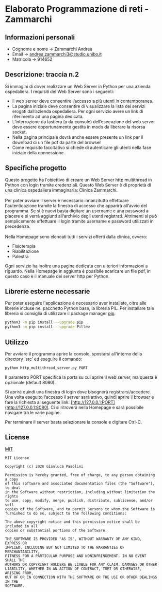 # Elaborato Programmazione di reti - Zammarchi

## Informazioni personali

* Cognome e nome -> Zammarchi Andrea
* Email -> andrea.zammarchi3@studio.unibo.it
* Matricola -> 914652

## Descrizione: traccia n.2

Si immagini di dover realizzare un Web Server in Python per una azienda ospedaliera.
I requisiti del Web Server sono i seguenti:

* Il web server deve consentire l’accesso a più utenti in contemporanea.
* La pagina iniziale deve consentire di visualizzare la lista dei servizi erogati dall’azienda ospedaliera. Per ogni servizio avere un link di riferimento ad una pagina dedicata.
* L’interruzione da tastiera (o da console) dell’esecuzione del web server deve essere opportunamente gestita in modo da liberare la risorsa socket.
* Nella pagina principale dovrà anche essere presente un link per il download di un file pdf da parte del browser
* Come requisito facoltativo si chiede di autenticare gli utenti nella fase iniziale della connessione.

## Specifiche progetto

Questo progetto ha l'obiettivo di creare un Web Server http multithread in Python con login tramite credenziali.
Questo Web Server è di proprietà di una clinica ospedaliera immaginaria: Clinica Zammarchi.\
\
Per poter avviare il server è necessario innanzitutto effettuare l'autenticazione tramite la finestra di accesso che apparirà all'avvio del programma. Se si è nuovi basta digitare un username e una password a piacere e si verrà aggiunti all'archivio degli utenti registrati. Altrimenti si può semplicemente effettuare il login tramite username e password utilizzati in precedenza.\
\
Nella Homepage sono elencati tutti i servizi offerti dalla clinica, ovvero:

* Fisioterapia
* Riabilitazione
* Palestra

Ogni servizio ha inoltre una pagina dedicata con ulteriori informazioni a riguardo.
Nella Homepage in aggiunta è possibile scaricare un file pdf, in questo caso è il manuale dei server http per Python.

## Librerie esterne necessarie

Per poter eseguire l'applicazione è necessario aver installate, oltre alle librerie incluse nel pacchetto Python base, la libreria PIL. Per installare tale libreria si consiglia di utilizzare il package manager [pip](https://pip.pypa.io/en/stable/). 

```bash
python3 -m pip install --upgrade pip
python3 -m pip install --upgrade Pillow
```

## Utilizzo

Per avviare il programma aprire la console, spostarsi all'interno della directory 'src' ed eseguire il comando:

```bash
python http_multithread_server.py PORT
```

Il parametro PORT specifica la porta su cui aprire il web server, ma questa è opzionale (default 8080).

Si aprirà quindi una finestra di login dove bisognerà registrarsi/accedere. Una volta eseguito l'accesso il server sarà attivo, quindi aprire il browser e fare la richiesta al seguente link: [http://127.0.0.1:PORT](http://127.0.0.1:8080). Ci si ritroverà nella Homepage e sarà possibile navigare tra le varie pagine.

Per terminare il server basta selezionare la console e digitare Ctrl-C.

## License

[MIT](https://choosealicense.com/licenses/mit/)

```text
MIT License

Copyright (c) 2020 Gianluca Pasolini

Permission is hereby granted, free of charge, to any person obtaining a copy
of this software and associated documentation files (the "Software"), to deal
in the Software without restriction, including without limitation the rights
to use, copy, modify, merge, publish, distribute, sublicense, and/or sell
copies of the Software, and to permit persons to whom the Software is
furnished to do so, subject to the following conditions:

The above copyright notice and this permission notice shall be included in all
copies or substantial portions of the Software.

THE SOFTWARE IS PROVIDED "AS IS", WITHOUT WARRANTY OF ANY KIND, EXPRESS OR
IMPLIED, INCLUDING BUT NOT LIMITED TO THE WARRANTIES OF MERCHANTABILITY,
FITNESS FOR A PARTICULAR PURPOSE AND NONINFRINGEMENT. IN NO EVENT SHALL THE
AUTHORS OR COPYRIGHT HOLDERS BE LIABLE FOR ANY CLAIM, DAMAGES OR OTHER
LIABILITY, WHETHER IN AN ACTION OF CONTRACT, TORT OR OTHERWISE, ARISING FROM,
OUT OF OR IN CONNECTION WITH THE SOFTWARE OR THE USE OR OTHER DEALINGS IN THE
SOFTWARE.
```